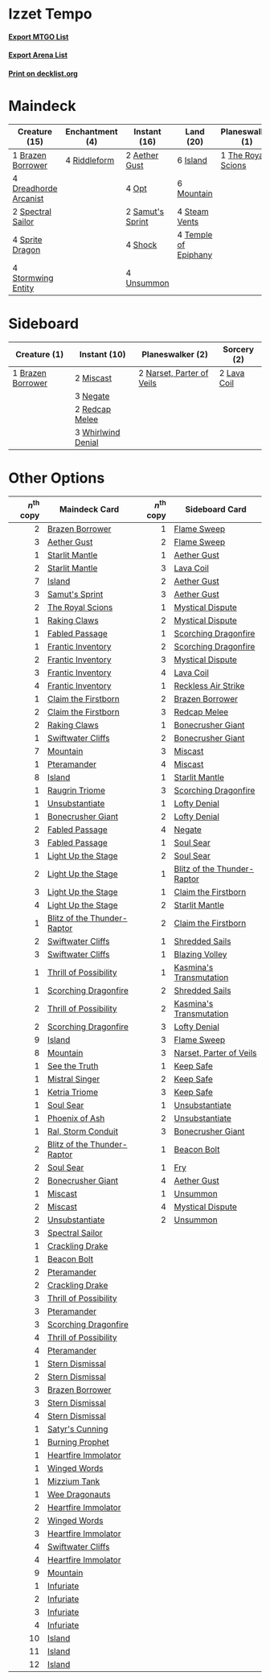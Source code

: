 # Izzet Tempo

#### [Export MTGO List](../collection/Izzet%20Tempo/Izzet%20Tempo.txt)
#### [Export Arena List](../collection/Izzet%20Tempo/Izzet%20Tempo_arena.txt)
#### [Print on decklist.org](http://decklist.org/?deckmain=2%09Aether%20Gust%0A1%09Brazen%20Borrower%0A4%09Crash%20Through%0A4%09Dreadhorde%20Arcanist%0A6%09Island%0A6%09Mountain%0A4%09Opt%0A4%09Riddleform%0A2%09Samut's%20Sprint%0A4%09Shock%0A2%09Spectral%20Sailor%0A4%09Sprite%20Dragon%0A4%09Steam%20Vents%0A4%09Stormwing%20Entity%0A4%09Temple%20of%20Epiphany%0A1%09The%20Royal%20Scions%0A4%09Unsummon&deckside=1%09Brazen%20Borrower%0A2%09Lava%20Coil%0A2%09Miscast%0A2%09Narset,%20Parter%20of%20Veils%0A3%09Negate%0A2%09Redcap%20Melee%0A3%09Whirlwind%20Denial)
# Maindeck

|                                         Creature (15)                                          |                                    Enchantment (4)                                    |                                       Instant (16)                                        |                                           Land (20)                                           |                                      Planeswalker (1)                                       |                                       Sorcery (4)                                        |
|------------------------------------------------------------------------------------------------|---------------------------------------------------------------------------------------|-------------------------------------------------------------------------------------------|-----------------------------------------------------------------------------------------------|---------------------------------------------------------------------------------------------|------------------------------------------------------------------------------------------|
|1 [Brazen Borrower](http://gatherer.wizards.com/Pages/Card/Details.aspx?multiverseid=473001)    |4 [Riddleform](http://gatherer.wizards.com/Pages/Card/Details.aspx?multiverseid=430732)|2 [Aether Gust](http://gatherer.wizards.com/Pages/Card/Details.aspx?multiverseid=466796)   |6 [Island](http://gatherer.wizards.com/Pages/Card/Details.aspx?multiverseid=439857)            |1 [The Royal Scions](http://gatherer.wizards.com/Pages/Card/Details.aspx?multiverseid=473161)|4 [Crash Through](http://gatherer.wizards.com/Pages/Card/Details.aspx?multiverseid=430777)|
|4 [Dreadhorde Arcanist](http://gatherer.wizards.com/Pages/Card/Details.aspx?multiverseid=461052)|                                                                                       |4 [Opt](http://gatherer.wizards.com/Pages/Card/Details.aspx?multiverseid=442948)           |6 [Mountain](http://gatherer.wizards.com/Pages/Card/Details.aspx?multiverseid=439859)          |                                                                                             |                                                                                          |
|2 [Spectral Sailor](http://gatherer.wizards.com/Pages/Card/Details.aspx?multiverseid=466830)    |                                                                                       |2 [Samut's Sprint](http://gatherer.wizards.com/Pages/Card/Details.aspx?multiverseid=461069)|4 [Steam Vents](http://gatherer.wizards.com/Pages/Card/Details.aspx?multiverseid=405109)       |                                                                                             |                                                                                          |
|4 [Sprite Dragon](http://gatherer.wizards.com/Pages/Card/Details.aspx?multiverseid=479731)      |                                                                                       |4 [Shock](http://gatherer.wizards.com/Pages/Card/Details.aspx?multiverseid=129732)         |4 [Temple of Epiphany](http://gatherer.wizards.com/Pages/Card/Details.aspx?multiverseid=442808)|                                                                                             |                                                                                          |
|4 [Stormwing Entity](http://gatherer.wizards.com/Pages/Card/Details.aspx?multiverseid=488253)   |                                                                                       |4 [Unsummon](http://gatherer.wizards.com/Pages/Card/Details.aspx?multiverseid=136218)      |                                                                                               |                                                                                             |                                                                                          |


# Sideboard

|                                        Creature (1)                                        |                                        Instant (10)                                         |                                          Planeswalker (2)                                          |                                     Sorcery (2)                                      |
|--------------------------------------------------------------------------------------------|---------------------------------------------------------------------------------------------|----------------------------------------------------------------------------------------------------|--------------------------------------------------------------------------------------|
|1 [Brazen Borrower](http://gatherer.wizards.com/Pages/Card/Details.aspx?multiverseid=473001)|2 [Miscast](http://gatherer.wizards.com/Pages/Card/Details.aspx?multiverseid=485380)         |2 [Narset, Parter of Veils](http://gatherer.wizards.com/Pages/Card/Details.aspx?multiverseid=460988)|2 [Lava Coil](http://gatherer.wizards.com/Pages/Card/Details.aspx?multiverseid=452858)|
|                                                                                            |3 [Negate](http://gatherer.wizards.com/Pages/Card/Details.aspx?multiverseid=423707)          |                                                                                                    |                                                                                      |
|                                                                                            |2 [Redcap Melee](http://gatherer.wizards.com/Pages/Card/Details.aspx?multiverseid=473097)    |                                                                                                    |                                                                                      |
|                                                                                            |3 [Whirlwind Denial](http://gatherer.wizards.com/Pages/Card/Details.aspx?multiverseid=476332)|                                                                                                    |                                                                                      |


# Other Options

|*n*<sup>th</sup> copy|                                            Maindeck Card                                             |*n*<sup>th</sup> copy|                                            Sideboard Card                                            |
|--------------------:|------------------------------------------------------------------------------------------------------|--------------------:|------------------------------------------------------------------------------------------------------|
|                    2|[Brazen Borrower](http://gatherer.wizards.com/Pages/Card/Details.aspx?multiverseid=473001)            |                    1|[Flame Sweep](http://gatherer.wizards.com/Pages/Card/Details.aspx?multiverseid=466893)                |
|                    3|[Aether Gust](http://gatherer.wizards.com/Pages/Card/Details.aspx?multiverseid=466796)                |                    2|[Flame Sweep](http://gatherer.wizards.com/Pages/Card/Details.aspx?multiverseid=466893)                |
|                    1|[Starlit Mantle](http://gatherer.wizards.com/Pages/Card/Details.aspx?multiverseid=476318)             |                    1|[Aether Gust](http://gatherer.wizards.com/Pages/Card/Details.aspx?multiverseid=466796)                |
|                    2|[Starlit Mantle](http://gatherer.wizards.com/Pages/Card/Details.aspx?multiverseid=476318)             |                    3|[Lava Coil](http://gatherer.wizards.com/Pages/Card/Details.aspx?multiverseid=452858)                  |
|                    7|[Island](http://gatherer.wizards.com/Pages/Card/Details.aspx?multiverseid=439857)                     |                    2|[Aether Gust](http://gatherer.wizards.com/Pages/Card/Details.aspx?multiverseid=466796)                |
|                    3|[Samut's Sprint](http://gatherer.wizards.com/Pages/Card/Details.aspx?multiverseid=461069)             |                    3|[Aether Gust](http://gatherer.wizards.com/Pages/Card/Details.aspx?multiverseid=466796)                |
|                    2|[The Royal Scions](http://gatherer.wizards.com/Pages/Card/Details.aspx?multiverseid=473161)           |                    1|[Mystical Dispute](http://gatherer.wizards.com/Pages/Card/Details.aspx?multiverseid=473020)           |
|                    1|[Raking Claws](http://gatherer.wizards.com/Pages/Card/Details.aspx?multiverseid=479651)               |                    2|[Mystical Dispute](http://gatherer.wizards.com/Pages/Card/Details.aspx?multiverseid=473020)           |
|                    1|[Fabled Passage](http://gatherer.wizards.com/Pages/Card/Details.aspx?multiverseid=473206)             |                    1|[Scorching Dragonfire](http://gatherer.wizards.com/Pages/Card/Details.aspx?multiverseid=473101)       |
|                    1|[Frantic Inventory](http://gatherer.wizards.com/Pages/Card/Details.aspx?multiverseid=485373)          |                    2|[Scorching Dragonfire](http://gatherer.wizards.com/Pages/Card/Details.aspx?multiverseid=473101)       |
|                    2|[Frantic Inventory](http://gatherer.wizards.com/Pages/Card/Details.aspx?multiverseid=485373)          |                    3|[Mystical Dispute](http://gatherer.wizards.com/Pages/Card/Details.aspx?multiverseid=473020)           |
|                    3|[Frantic Inventory](http://gatherer.wizards.com/Pages/Card/Details.aspx?multiverseid=485373)          |                    4|[Lava Coil](http://gatherer.wizards.com/Pages/Card/Details.aspx?multiverseid=452858)                  |
|                    4|[Frantic Inventory](http://gatherer.wizards.com/Pages/Card/Details.aspx?multiverseid=485373)          |                    1|[Reckless Air Strike](http://gatherer.wizards.com/Pages/Card/Details.aspx?multiverseid=466908)        |
|                    1|[Claim the Firstborn](http://gatherer.wizards.com/Pages/Card/Details.aspx?multiverseid=473080)        |                    2|[Brazen Borrower](http://gatherer.wizards.com/Pages/Card/Details.aspx?multiverseid=473001)            |
|                    2|[Claim the Firstborn](http://gatherer.wizards.com/Pages/Card/Details.aspx?multiverseid=473080)        |                    3|[Redcap Melee](http://gatherer.wizards.com/Pages/Card/Details.aspx?multiverseid=473097)               |
|                    2|[Raking Claws](http://gatherer.wizards.com/Pages/Card/Details.aspx?multiverseid=479651)               |                    1|[Bonecrusher Giant](http://gatherer.wizards.com/Pages/Card/Details.aspx?multiverseid=473077)          |
|                    1|[Swiftwater Cliffs](http://gatherer.wizards.com/Pages/Card/Details.aspx?multiverseid=405407)          |                    2|[Bonecrusher Giant](http://gatherer.wizards.com/Pages/Card/Details.aspx?multiverseid=473077)          |
|                    7|[Mountain](http://gatherer.wizards.com/Pages/Card/Details.aspx?multiverseid=439859)                   |                    3|[Miscast](http://gatherer.wizards.com/Pages/Card/Details.aspx?multiverseid=485380)                    |
|                    1|[Pteramander](http://gatherer.wizards.com/Pages/Card/Details.aspx?multiverseid=457191)                |                    4|[Miscast](http://gatherer.wizards.com/Pages/Card/Details.aspx?multiverseid=485380)                    |
|                    8|[Island](http://gatherer.wizards.com/Pages/Card/Details.aspx?multiverseid=439857)                     |                    1|[Starlit Mantle](http://gatherer.wizards.com/Pages/Card/Details.aspx?multiverseid=476318)             |
|                    1|[Raugrin Triome](http://gatherer.wizards.com/Pages/Card/Details.aspx?multiverseid=479771)             |                    3|[Scorching Dragonfire](http://gatherer.wizards.com/Pages/Card/Details.aspx?multiverseid=473101)       |
|                    1|[Unsubstantiate](http://gatherer.wizards.com/Pages/Card/Details.aspx?multiverseid=414374)             |                    1|[Lofty Denial](http://gatherer.wizards.com/Pages/Card/Details.aspx?multiverseid=485379)               |
|                    1|[Bonecrusher Giant](http://gatherer.wizards.com/Pages/Card/Details.aspx?multiverseid=473077)          |                    2|[Lofty Denial](http://gatherer.wizards.com/Pages/Card/Details.aspx?multiverseid=485379)               |
|                    2|[Fabled Passage](http://gatherer.wizards.com/Pages/Card/Details.aspx?multiverseid=473206)             |                    4|[Negate](http://gatherer.wizards.com/Pages/Card/Details.aspx?multiverseid=423707)                     |
|                    3|[Fabled Passage](http://gatherer.wizards.com/Pages/Card/Details.aspx?multiverseid=473206)             |                    1|[Soul Sear](http://gatherer.wizards.com/Pages/Card/Details.aspx?multiverseid=485483)                  |
|                    1|[Light Up the Stage](http://gatherer.wizards.com/Pages/Card/Details.aspx?multiverseid=457251)         |                    2|[Soul Sear](http://gatherer.wizards.com/Pages/Card/Details.aspx?multiverseid=485483)                  |
|                    2|[Light Up the Stage](http://gatherer.wizards.com/Pages/Card/Details.aspx?multiverseid=457251)         |                    1|[Blitz of the Thunder-Raptor](http://gatherer.wizards.com/Pages/Card/Details.aspx?multiverseid=479629)|
|                    3|[Light Up the Stage](http://gatherer.wizards.com/Pages/Card/Details.aspx?multiverseid=457251)         |                    1|[Claim the Firstborn](http://gatherer.wizards.com/Pages/Card/Details.aspx?multiverseid=473080)        |
|                    4|[Light Up the Stage](http://gatherer.wizards.com/Pages/Card/Details.aspx?multiverseid=457251)         |                    2|[Starlit Mantle](http://gatherer.wizards.com/Pages/Card/Details.aspx?multiverseid=476318)             |
|                    1|[Blitz of the Thunder-Raptor](http://gatherer.wizards.com/Pages/Card/Details.aspx?multiverseid=479629)|                    2|[Claim the Firstborn](http://gatherer.wizards.com/Pages/Card/Details.aspx?multiverseid=473080)        |
|                    2|[Swiftwater Cliffs](http://gatherer.wizards.com/Pages/Card/Details.aspx?multiverseid=405407)          |                    1|[Shredded Sails](http://gatherer.wizards.com/Pages/Card/Details.aspx?multiverseid=479656)             |
|                    3|[Swiftwater Cliffs](http://gatherer.wizards.com/Pages/Card/Details.aspx?multiverseid=405407)          |                    1|[Blazing Volley](http://gatherer.wizards.com/Pages/Card/Details.aspx?multiverseid=426821)             |
|                    1|[Thrill of Possibility](http://gatherer.wizards.com/Pages/Card/Details.aspx?multiverseid=473108)      |                    1|[Kasmina's Transmutation](http://gatherer.wizards.com/Pages/Card/Details.aspx?multiverseid=460984)    |
|                    1|[Scorching Dragonfire](http://gatherer.wizards.com/Pages/Card/Details.aspx?multiverseid=473101)       |                    2|[Shredded Sails](http://gatherer.wizards.com/Pages/Card/Details.aspx?multiverseid=479656)             |
|                    2|[Thrill of Possibility](http://gatherer.wizards.com/Pages/Card/Details.aspx?multiverseid=473108)      |                    2|[Kasmina's Transmutation](http://gatherer.wizards.com/Pages/Card/Details.aspx?multiverseid=460984)    |
|                    2|[Scorching Dragonfire](http://gatherer.wizards.com/Pages/Card/Details.aspx?multiverseid=473101)       |                    3|[Lofty Denial](http://gatherer.wizards.com/Pages/Card/Details.aspx?multiverseid=485379)               |
|                    9|[Island](http://gatherer.wizards.com/Pages/Card/Details.aspx?multiverseid=439857)                     |                    3|[Flame Sweep](http://gatherer.wizards.com/Pages/Card/Details.aspx?multiverseid=466893)                |
|                    8|[Mountain](http://gatherer.wizards.com/Pages/Card/Details.aspx?multiverseid=439859)                   |                    3|[Narset, Parter of Veils](http://gatherer.wizards.com/Pages/Card/Details.aspx?multiverseid=460988)    |
|                    1|[See the Truth](http://gatherer.wizards.com/Pages/Card/Details.aspx?multiverseid=488251)              |                    1|[Keep Safe](http://gatherer.wizards.com/Pages/Card/Details.aspx?multiverseid=479576)                  |
|                    1|[Mistral Singer](http://gatherer.wizards.com/Pages/Card/Details.aspx?multiverseid=485381)             |                    2|[Keep Safe](http://gatherer.wizards.com/Pages/Card/Details.aspx?multiverseid=479576)                  |
|                    1|[Ketria Triome](http://gatherer.wizards.com/Pages/Card/Details.aspx?multiverseid=479770)              |                    3|[Keep Safe](http://gatherer.wizards.com/Pages/Card/Details.aspx?multiverseid=479576)                  |
|                    1|[Soul Sear](http://gatherer.wizards.com/Pages/Card/Details.aspx?multiverseid=485483)                  |                    1|[Unsubstantiate](http://gatherer.wizards.com/Pages/Card/Details.aspx?multiverseid=414374)             |
|                    1|[Phoenix of Ash](http://gatherer.wizards.com/Pages/Card/Details.aspx?multiverseid=476399)             |                    2|[Unsubstantiate](http://gatherer.wizards.com/Pages/Card/Details.aspx?multiverseid=414374)             |
|                    1|[Ral, Storm Conduit](http://gatherer.wizards.com/Pages/Card/Details.aspx?multiverseid=461138)         |                    3|[Bonecrusher Giant](http://gatherer.wizards.com/Pages/Card/Details.aspx?multiverseid=473077)          |
|                    2|[Blitz of the Thunder-Raptor](http://gatherer.wizards.com/Pages/Card/Details.aspx?multiverseid=479629)|                    1|[Beacon Bolt](http://gatherer.wizards.com/Pages/Card/Details.aspx?multiverseid=452904)                |
|                    2|[Soul Sear](http://gatherer.wizards.com/Pages/Card/Details.aspx?multiverseid=485483)                  |                    1|[Fry](http://gatherer.wizards.com/Pages/Card/Details.aspx?multiverseid=466894)                        |
|                    2|[Bonecrusher Giant](http://gatherer.wizards.com/Pages/Card/Details.aspx?multiverseid=473077)          |                    4|[Aether Gust](http://gatherer.wizards.com/Pages/Card/Details.aspx?multiverseid=466796)                |
|                    1|[Miscast](http://gatherer.wizards.com/Pages/Card/Details.aspx?multiverseid=485380)                    |                    1|[Unsummon](http://gatherer.wizards.com/Pages/Card/Details.aspx?multiverseid=136218)                   |
|                    2|[Miscast](http://gatherer.wizards.com/Pages/Card/Details.aspx?multiverseid=485380)                    |                    4|[Mystical Dispute](http://gatherer.wizards.com/Pages/Card/Details.aspx?multiverseid=473020)           |
|                    2|[Unsubstantiate](http://gatherer.wizards.com/Pages/Card/Details.aspx?multiverseid=414374)             |                    2|[Unsummon](http://gatherer.wizards.com/Pages/Card/Details.aspx?multiverseid=136218)                   |
|                    3|[Spectral Sailor](http://gatherer.wizards.com/Pages/Card/Details.aspx?multiverseid=466830)            |                     |                                                                                                      |
|                    1|[Crackling Drake](http://gatherer.wizards.com/Pages/Card/Details.aspx?multiverseid=452913)            |                     |                                                                                                      |
|                    1|[Beacon Bolt](http://gatherer.wizards.com/Pages/Card/Details.aspx?multiverseid=452904)                |                     |                                                                                                      |
|                    2|[Pteramander](http://gatherer.wizards.com/Pages/Card/Details.aspx?multiverseid=457191)                |                     |                                                                                                      |
|                    2|[Crackling Drake](http://gatherer.wizards.com/Pages/Card/Details.aspx?multiverseid=452913)            |                     |                                                                                                      |
|                    3|[Thrill of Possibility](http://gatherer.wizards.com/Pages/Card/Details.aspx?multiverseid=473108)      |                     |                                                                                                      |
|                    3|[Pteramander](http://gatherer.wizards.com/Pages/Card/Details.aspx?multiverseid=457191)                |                     |                                                                                                      |
|                    3|[Scorching Dragonfire](http://gatherer.wizards.com/Pages/Card/Details.aspx?multiverseid=473101)       |                     |                                                                                                      |
|                    4|[Thrill of Possibility](http://gatherer.wizards.com/Pages/Card/Details.aspx?multiverseid=473108)      |                     |                                                                                                      |
|                    4|[Pteramander](http://gatherer.wizards.com/Pages/Card/Details.aspx?multiverseid=457191)                |                     |                                                                                                      |
|                    1|[Stern Dismissal](http://gatherer.wizards.com/Pages/Card/Details.aspx?multiverseid=476319)            |                     |                                                                                                      |
|                    2|[Stern Dismissal](http://gatherer.wizards.com/Pages/Card/Details.aspx?multiverseid=476319)            |                     |                                                                                                      |
|                    3|[Brazen Borrower](http://gatherer.wizards.com/Pages/Card/Details.aspx?multiverseid=473001)            |                     |                                                                                                      |
|                    3|[Stern Dismissal](http://gatherer.wizards.com/Pages/Card/Details.aspx?multiverseid=476319)            |                     |                                                                                                      |
|                    4|[Stern Dismissal](http://gatherer.wizards.com/Pages/Card/Details.aspx?multiverseid=476319)            |                     |                                                                                                      |
|                    1|[Satyr's Cunning](http://gatherer.wizards.com/Pages/Card/Details.aspx?multiverseid=476403)            |                     |                                                                                                      |
|                    1|[Burning Prophet](http://gatherer.wizards.com/Pages/Card/Details.aspx?multiverseid=461044)            |                     |                                                                                                      |
|                    1|[Heartfire Immolator](http://gatherer.wizards.com/Pages/Card/Details.aspx?multiverseid=485473)        |                     |                                                                                                      |
|                    1|[Winged Words](http://gatherer.wizards.com/Pages/Card/Details.aspx?multiverseid=466834)               |                     |                                                                                                      |
|                    1|[Mizzium Tank](http://gatherer.wizards.com/Pages/Card/Details.aspx?multiverseid=461065)               |                     |                                                                                                      |
|                    1|[Wee Dragonauts](http://gatherer.wizards.com/Pages/Card/Details.aspx?multiverseid=292741)             |                     |                                                                                                      |
|                    2|[Heartfire Immolator](http://gatherer.wizards.com/Pages/Card/Details.aspx?multiverseid=485473)        |                     |                                                                                                      |
|                    2|[Winged Words](http://gatherer.wizards.com/Pages/Card/Details.aspx?multiverseid=466834)               |                     |                                                                                                      |
|                    3|[Heartfire Immolator](http://gatherer.wizards.com/Pages/Card/Details.aspx?multiverseid=485473)        |                     |                                                                                                      |
|                    4|[Swiftwater Cliffs](http://gatherer.wizards.com/Pages/Card/Details.aspx?multiverseid=405407)          |                     |                                                                                                      |
|                    4|[Heartfire Immolator](http://gatherer.wizards.com/Pages/Card/Details.aspx?multiverseid=485473)        |                     |                                                                                                      |
|                    9|[Mountain](http://gatherer.wizards.com/Pages/Card/Details.aspx?multiverseid=439859)                   |                     |                                                                                                      |
|                    1|[Infuriate](http://gatherer.wizards.com/Pages/Card/Details.aspx?multiverseid=466899)                  |                     |                                                                                                      |
|                    2|[Infuriate](http://gatherer.wizards.com/Pages/Card/Details.aspx?multiverseid=466899)                  |                     |                                                                                                      |
|                    3|[Infuriate](http://gatherer.wizards.com/Pages/Card/Details.aspx?multiverseid=466899)                  |                     |                                                                                                      |
|                    4|[Infuriate](http://gatherer.wizards.com/Pages/Card/Details.aspx?multiverseid=466899)                  |                     |                                                                                                      |
|                   10|[Island](http://gatherer.wizards.com/Pages/Card/Details.aspx?multiverseid=439857)                     |                     |                                                                                                      |
|                   11|[Island](http://gatherer.wizards.com/Pages/Card/Details.aspx?multiverseid=439857)                     |                     |                                                                                                      |
|                   12|[Island](http://gatherer.wizards.com/Pages/Card/Details.aspx?multiverseid=439857)                     |                     |                                                                                                      |

